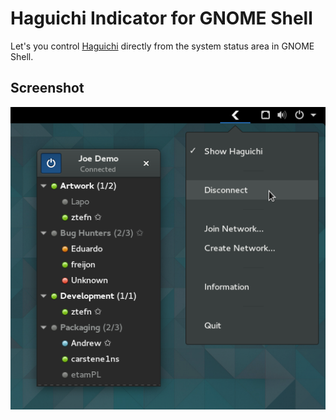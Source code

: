 # Haguichi Indicator for GNOME Shell

Let's you control [Haguichi](https://www.haguichi.net) directly from the system status area in GNOME Shell.

## Screenshot

![Screenshot](https://github.com/ztefn/gse-haguichi-indicator/raw/master/screenshot.png)
